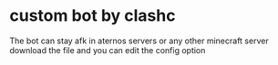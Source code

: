 # **custom bot by clashc**
The bot can stay afk in aternos servers or any other minecraft server
download the file and you can edit the config option 
